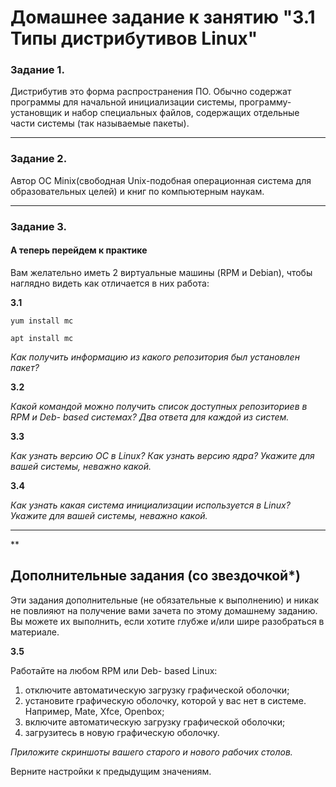 # Домашнее задание к занятию "3.1 Типы дистрибутивов Linux"


### Задание 1.

Дистрибутив это форма распространения ПО. Обычно содержат программы для начальной инициализации системы, программу-установщик и набор специальных файлов, содержащих отдельные части системы (так называемые пакеты).

---

### Задание 2.


Автор ОС Minix(свободная Unix-подобная операционная система для образовательных целей) и книг по компьютерным наукам.

---

### Задание 3.


#### А теперь перейдем к практике

Вам желательно иметь 2 виртуальные машины (RPM и Debian), чтобы наглядно видеть как отличается в них работа:

**3.1**

`yum install mc`

`apt install mc`

*Как получить информацию из какого репозитория был установлен пакет?*

**3.2**

*Какой командой можно получить список доступных репозиториев в RPM и Deb- based системах? Два ответа для каждой из систем.*

**3.3**

*Как узнать версию ОС в Linux? Как узнать версию ядра? Укажите для вашей системы, неважно какой.*

**3.4**

*Как узнать какая система инициализации используется в Linux? Укажите для вашей системы, неважно какой.*

---

**

## Дополнительные задания (со звездочкой*)
Эти задания дополнительные (не обязательные к выполнению) и никак не повлияют на получение вами зачета по этому домашнему заданию. Вы можете их выполнить, если хотите глубже и/или шире разобраться в материале.

**3.5**

Работайте на любом RPM или Deb- based Linux:

1) отключите автоматическую загрузку графической оболочки;
2) установите графическую оболочку, которой у вас нет в системе. Например, Mate, Xfce, Openbox;
3) включите автоматическую загрузку графической оболочки;
4) загрузитесь в новую графическую оболочку.

*Приложите скриншоты вашего старого и нового рабочих столов.*

Верните настройки к предыдущим значениям.
